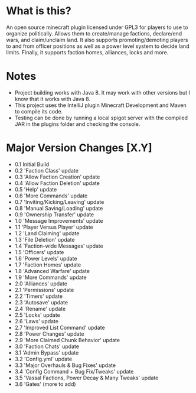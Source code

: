 # What is this?
An open source minecraft plugin licensed under GPL3 for players to use to organize politically. Allows them to create/manage factions, declare/end wars, and claim/unclaim land. It also supports promoting/demoting players to and from officer positions as well as a power level system to decide land limits. Finally, it supports faction homes, alliances, locks and more.

# Notes
- Project building works with Java 8. It may work with other versions but I know that it works with Java 8.
- This project uses the IntelliJ plugin Minecraft Development and Maven to compile its code.
- Testing can be done by running a local spigot server with the compiled JAR in the plugins folder and checking the console.

# Major Version Changes [X.Y]
- 0.1 Initial Build
- 0.2 'Faction Class' update
- 0.3 'Allow Faction Creation' update
- 0.4 'Allow Faction Deletion' update
- 0.5 'Help' update
- 0.6 'More Commands' update
- 0.7 'Inviting/Kicking/Leaving' update
- 0.8 'Manual Saving/Loading' update
- 0.9 'Ownership Transfer' update
- 1.0 'Message Improvements' update
- 1.1 'Player Versus Player' update
- 1.2 'Land Claiming' update
- 1.3 'File Deletion' update
- 1.4 'Faction-wide Messages' update
- 1.5 'Officers' update
- 1.6 'Power Levels' update
- 1.7 'Faction Homes' update
- 1.8 'Advanced Warfare' update
- 1.9 'More Commands' update
- 2.0 'Alliances' update
- 2.1 'Permissions' update
- 2.2 'Timers' update
- 2.3 'Autosave' update
- 2.4 'Rename' update
- 2.5 'Locks' update
- 2.6 'Laws' update
- 2.7 'Improved List Command' update
- 2.8 'Power Changes' update
- 2.9 'More Claimed Chunk Behavior' update
- 3.0 'Faction Chats' update
- 3.1 'Admin Bypass' update
- 3.2 'Config.yml' update
- 3.3 'Major Overhauls & Bug Fixes' update
- 3.4 'Config Command + Bug Fix/Tweaks' update
- 3.5 'Vassal Factions, Power Decay & Many Tweaks' update
- 3.6 'Gates' (more to add)